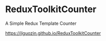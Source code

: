 # ReduxToolkitCounter
A Simple Redux Template Counter

https://jlguozin.github.io/ReduxToolkitCounter
